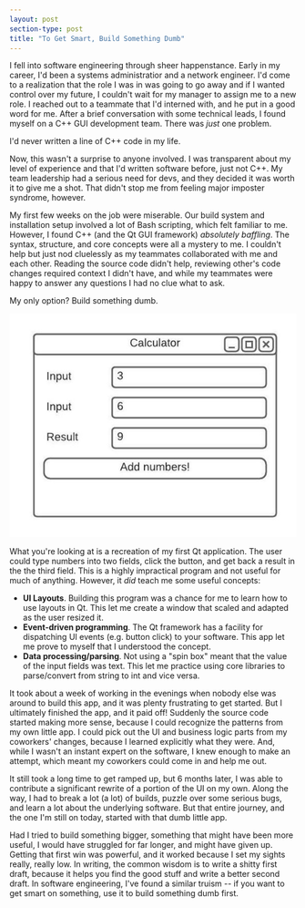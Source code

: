```yaml
---
layout: post
section-type: post
title: "To Get Smart, Build Something Dumb"
---
```


I fell into software engineering through sheer happenstance. Early in my career, I'd been a systems administratior and a network engineer. I'd come to a realization that the role I was in was going to go away and if I wanted control over my future, I couldn't wait for my manager to assign me to a new role. I reached out to a teammate that I'd interned with, and he put in a good word for me. After a brief conversation with some technical leads, I found myself on a C++ GUI development team. There was _just_ one problem.

I'd never written a line of C++ code in my life.

Now, this wasn't a surprise to anyone involved. I was transparent about my level of experience and that I'd written software before, just not C++. My team leadership had a serious need for devs, and they decided it was worth it to give me a shot. That didn't stop me from feeling major imposter syndrome, however.

My first few weeks on the job were miserable. Our build system and installation setup involved a lot of Bash scripting, which felt familiar to me. However, I found C++ (and the Qt GUI framework) _absolutely baffling_. The syntax, structure, and core concepts were all a mystery to me. I couldn't help but just nod cluelessly as my teammates collaborated with me and each other. Reading the source code didn't help, reviewing other's code changes required context I didn't have, and while my teammates were happy to answer any questions I had no clue what to ask.

My only option? Build something dumb.

![a mockup UI with two input fields, an output field, and a button](/img/build-something-dumb/dumb-calc.jpeg)

What you're looking at is a recreation of my first Qt application. The user could type numbers into two fields, click the button, and get back a result in the the third field. This is a highly impractical program and not useful for much of anything. However, it _did_ teach me some useful concepts:

* **UI Layouts**. Building this program was a chance for me to learn how to use layouts in Qt. This let me create a window that scaled and adapted as the user resized it.
* **Event-driven programming**. The Qt framework has a facility for dispatching UI events (e.g. button click) to your software. This app let me prove to myself that I understood the concept.
* **Data processing/parsing**. Not using a "spin box" meant that the value of the input fields was text. This let me practice using core libraries to parse/convert from string to int and vice versa.

It took about a week of working in the evenings when nobody else was around to build this app, and it was plenty frustrating to get started. But I ultimately finished the app, and it paid off! Suddenly the source code started making more sense, because I could recognize the patterns from my own little app. I could pick out the UI and business logic parts from my coworkers' changes, because I learned explicitly what they were. And, while I wasn't an instant expert on the software, I knew enough to make an attempt, which meant my coworkers could come in and help me out.

It still took a long time to get ramped up, but 6 months later, I was able to contribute a significant rewrite of a portion of the UI on my own. Along the way, I had to break a lot (a lot) of builds, puzzle over some serious bugs, and learn a lot about the underlying software. But that entire journey, and the one I'm still on today, started with that dumb little app. 

Had I tried to build something bigger, something that might have been more useful, I would have struggled for far longer, and might have given up. Getting that first win was powerful, and it worked because I set my sights really, really low. In writing, the common wisdom is to write a shitty first draft, because it helps you find the good stuff and write a better second draft. In software engineering, I've found a similar truism -- if you want to get smart on something, use it to build something dumb first.